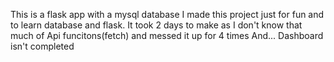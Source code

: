 This is a flask app with a mysql database
I made this project just for fun and to learn database and flask.
It took 2 days to make as I don't know that much of Api funcitons(fetch) and messed it up for 4 times
And...
Dashboard isn't completed